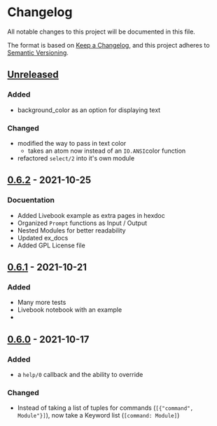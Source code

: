 # Changelog
All notable changes to this project will be documented in this file.

The format is based on [Keep a Changelog](https://keepachangelog.com/en/1.0.0/),
and this project adheres to [Semantic Versioning](https://semver.org/spec/v2.0.0.html).

## [Unreleased]
### Added
  - background_color as an option for displaying text

### Changed
  - modified the way to pass in text color
    * takes an atom now instead of an `IO.ANSI`color function
  - refactored `select/2` into it's own module

## [0.6.2] - 2021-10-25
### Docuentation
  - Added Livebook example as extra pages in hexdoc
  - Organized `Prompt` functions as Input / Output
  - Nested Modules for better readability
  - Updated ex_docs
  - Added GPL License file

## [0.6.1] - 2021-10-21
### Added
  - Many more tests
  - Livebook notebook with an example
  -

## [0.6.0] - 2021-10-17
### Added
  - a `help/0` callback and the ability to override

### Changed
  - Instead of taking a list of tuples for commands (`[{"command", Module"}]`), now take a Keyword list (`[command: Module]`)

[Unreleased]: https://github.com/silbermm/prompt/compare/v0.6.2...HEAD
[0.6.2]: https://github.com/silbermm/prompt/releases/tag/v0.6.2
[0.6.1]: https://github.com/silbermm/prompt/releases/tag/v0.6.1
[0.6.0]: https://github.com/silbermm/prompt/releases/tag/v0.6.0
